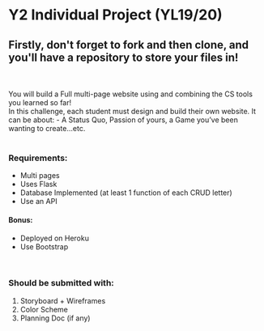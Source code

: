 # Y2 Individual Project (YL19/20)

## Firstly, don't forget to fork and then clone, and you'll have a repository to store your files in!

</br>
</br>
You will build a Full multi-page website using and combining the CS tools you learned so far!
</br>
In this challenge, each student must design and build their own website. It can be about:
- A Status Quo, Passion of yours, a Game you’ve been wanting to create...etc.
</br>
</br>

<h3>Requirements:</h3>
<ul>
  <li> Multi pages</li>
  <li>Uses Flask</li>
  <li>Database Implemented (at least 1 function of each CRUD letter)</li>
  <li>Use an API</li>
  </ul>

<h4>Bonus:</h4>
<ul>
<li>Deployed on Heroku</li>
<li>Use Bootstrap</li>
 </ul>
</br>


<h3>Should be submitted with:</h3>
<ol>
<li>Storyboard + Wireframes</li>
<li>Color Scheme</li>
<li>Planning Doc (if any)</li>
</ol>
